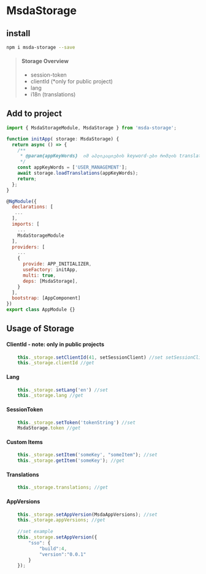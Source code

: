 # MsdaStorage

## install
```sh
npm i msda-storage --save
```

> #### Storage   Overview
>
> - session-token
> - clientId (*only for public project)
> - lang
> - i18n (translations)
>
## Add to project

```javascript
import { MsdaStorageModule, MsdaStorage } from 'msda-storage';

function initApp( storage: MsdaStorage) {
  return async () => {
    /**
     * @param{appKeyWords}  იმ აპლიკაციების keyword-ები რომლის translate-ებსაც იყენებს აპლიკაცია
     */
    const appKeyWords = ['USER_MANAGEMENT'];
    await storage.loadTranslations(appKeyWords);
    return;
  };
}

@NgModule({
  declarations: [
   ...
  ],
  imports: [
    ...
    MsdaStorageModule
  ],
  providers: [
    ...
    {
      provide: APP_INITIALIZER,
      useFactory: initApp,
      multi: true,
      deps: [MsdaStorage],
    }
  ],
  bootstrap: [AppComponent]
})
export class AppModule {}

```

## Usage of Storage

#### ClientId - note: only in public projects
```javascript
    this._storage.setClientId(41, setSessionClient) //set setSessionClient = true | false , default = false
    this._storage.clientId //get
```
#### Lang 
```javascript
    this._storage.setLang('en') //set
    this._storage.lang //get
```
#### SessionToken 
```javascript
    this._storage.setToken('tokenString') //set
    MsdaStorage.token //get
```
#### Custom Items 
```javascript
    this._storage.setItem('someKey', "someItem"); //set
    this._storage.getItem('someKey'); //get
```
#### Translations 
```javascript
    this._storage.translations; //get
````

#### AppVersions 
```javascript
    this._storage.setAppVersion(MsdaAppVersions); //set
    this._storage.appVersions; //get
    
    //set example
    this._storage.setAppVersion({
        "sso": {
            "build":4,
            "version":"0.0.1"
        }
    });
````
